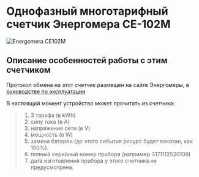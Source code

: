 # Однофазный многотарифный счетчик Энергомера СЕ-102М

<img src="https://raw.githubusercontent.com/slacky1965/electricity_meter_ble/main/doc/electricity_meters/energomera_ce102m/102m_r5_front.jpg" alt="Energomera CE102M">

## Описание особенностей работы с этим счетчиком

Протокол обмена на этот счетчик размещен на сайте Энергомеры, в [руководстве по эксплуатации](http://www.energomera.ru/documentations/product/ce102m_re.pdf)

В настоящий момент устройство может прочитать из счетчика:

> 1. 3 тарифа (в kWh)
> 2. силу тока (в A)
> 3. напряжение сети (в V)
> 4. мощность (в W)
> 5. замена батареи (до этого события ресурс будет показан, как 100%).
> 6. полный серийный номер прибора (например 3171112520109)
> 7. дата изготовления прибора у этого счетчика не предусмотрена.